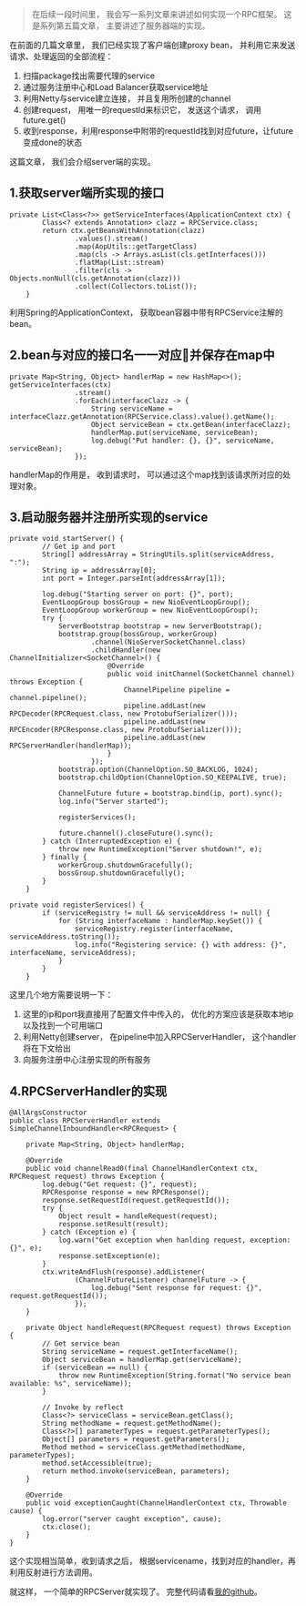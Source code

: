 > 在后续一段时间里， 我会写一系列文章来讲述如何实现一个RPC框架。 这是系列第五篇文章， 主要讲述了服务器端的实现。

在前面的几篇文章里， 我们已经实现了客户端创建proxy bean， 并利用它来发送请求、处理返回的全部流程： 
1. 扫描package找出需要代理的service
2. 通过服务注册中心和Load Balancer获取service地址
3. 利用Netty与service建立连接， 并且复用所创建的channel
4. 创建request， 用唯一的requestId来标识它， 发送这个请求， 调用future.get()
4. 收到response，利用response中附带的requestId找到对应future，让future变成done的状态

这篇文章， 我们会介绍server端的实现。

## 1.获取server端所实现的接口

```
private List<Class<?>> getServiceInterfaces(ApplicationContext ctx) {
		Class<? extends Annotation> clazz = RPCService.class;
		return ctx.getBeansWithAnnotation(clazz)
				.values().stream()
				.map(AopUtils::getTargetClass)
				.map(cls -> Arrays.asList(cls.getInterfaces()))
				.flatMap(List::stream)
				.filter(cls -> Objects.nonNull(cls.getAnnotation(clazz)))
				.collect(Collectors.toList());
	}
```
利用Spring的ApplicationContext， 获取bean容器中带有RPCService注解的bean。

## 2.bean与对应的接口名一一对应并保存在map中
```
private Map<String, Object> handlerMap = new HashMap<>();
getServiceInterfaces(ctx)
				.stream()
				.forEach(interfaceClazz -> {
					String serviceName = interfaceClazz.getAnnotation(RPCService.class).value().getName();
					Object serviceBean = ctx.getBean(interfaceClazz);
					handlerMap.put(serviceName, serviceBean);
					log.debug("Put handler: {}, {}", serviceName, serviceBean);
				});
```
handlerMap的作用是， 收到请求时， 可以通过这个map找到该请求所对应的处理对象。


## 3.启动服务器并注册所实现的service

```
private void startServer() {
		// Get ip and port
		String[] addressArray = StringUtils.split(serviceAddress, ":");
		String ip = addressArray[0];
		int port = Integer.parseInt(addressArray[1]);

		log.debug("Starting server on port: {}", port);
		EventLoopGroup bossGroup = new NioEventLoopGroup();
		EventLoopGroup workerGroup = new NioEventLoopGroup();
		try {
			ServerBootstrap bootstrap = new ServerBootstrap();
			bootstrap.group(bossGroup, workerGroup)
					.channel(NioServerSocketChannel.class)
					.childHandler(new ChannelInitializer<SocketChannel>() {
						@Override
						public void initChannel(SocketChannel channel) throws Exception {
							ChannelPipeline pipeline = channel.pipeline();
							pipeline.addLast(new RPCDecoder(RPCRequest.class, new ProtobufSerializer()));
							pipeline.addLast(new RPCEncoder(RPCResponse.class, new ProtobufSerializer()));
							pipeline.addLast(new RPCServerHandler(handlerMap));
						}
					});
			bootstrap.option(ChannelOption.SO_BACKLOG, 1024);
			bootstrap.childOption(ChannelOption.SO_KEEPALIVE, true);

			ChannelFuture future = bootstrap.bind(ip, port).sync();
			log.info("Server started");

			registerServices();

			future.channel().closeFuture().sync();
		} catch (InterruptedException e) {
			throw new RuntimeException("Server shutdown!", e);
		} finally {
			workerGroup.shutdownGracefully();
			bossGroup.shutdownGracefully();
		}
	}

private void registerServices() {
		if (serviceRegistry != null && serviceAddress != null) {
			for (String interfaceName : handlerMap.keySet()) {
				serviceRegistry.register(interfaceName, serviceAddress.toString());
				log.info("Registering service: {} with address: {}", interfaceName, serviceAddress);
			}
		}
	}
```
这里几个地方需要说明一下：
1. 这里的ip和port我直接用了配置文件中传入的， 优化的方案应该是获取本地ip以及找到一个可用端口
2. 利用Netty创建server， 在pipeline中加入RPCServerHandler， 这个handler将在下文给出
3. 向服务注册中心注册实现的所有服务

## 4.RPCServerHandler的实现

```
@AllArgsConstructor
public class RPCServerHandler extends SimpleChannelInboundHandler<RPCRequest> {

	private Map<String, Object> handlerMap;

	@Override
	public void channelRead0(final ChannelHandlerContext ctx, RPCRequest request) throws Exception {
		log.debug("Get request: {}", request);
		RPCResponse response = new RPCResponse();
		response.setRequestId(request.getRequestId());
		try {
			Object result = handleRequest(request);
			response.setResult(result);
		} catch (Exception e) {
			log.warn("Get exception when hanlding request, exception: {}", e);
			response.setException(e);
		}
		ctx.writeAndFlush(response).addListener(
				(ChannelFutureListener) channelFuture -> {
					log.debug("Sent response for request: {}", request.getRequestId());
				});
	}

	private Object handleRequest(RPCRequest request) throws Exception {
		// Get service bean
		String serviceName = request.getInterfaceName();
		Object serviceBean = handlerMap.get(serviceName);
		if (serviceBean == null) {
			throw new RuntimeException(String.format("No service bean available: %s", serviceName));
		}

		// Invoke by reflect
		Class<?> serviceClass = serviceBean.getClass();
		String methodName = request.getMethodName();
		Class<?>[] parameterTypes = request.getParameterTypes();
		Object[] parameters = request.getParameters();
		Method method = serviceClass.getMethod(methodName, parameterTypes);
		method.setAccessible(true);
		return method.invoke(serviceBean, parameters);
	}

	@Override
	public void exceptionCaught(ChannelHandlerContext ctx, Throwable cause) {
		log.error("server caught exception", cause);
		ctx.close();
	}
}
```
这个实现相当简单，收到请求之后， 根据servicename，找到对应的handler，再利用反射进行方法调用。

就这样， 一个简单的RPCServer就实现了。 完整代码请看[我的github](https://github.com/hshenCode/hrpc)。